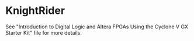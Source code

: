 # KnightRider
See "Introduction to Digital Logic and Altera FPGAs Using the Cyclone V GX Starter Kit" file for more details.
